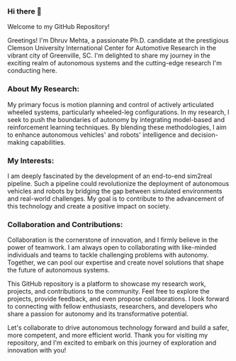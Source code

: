 <!--
**dhruvkm2402/dhruvkm2402** is a ✨ _special_ ✨ repository because its `README.md` (this file) appears on your GitHub profile.

Here are some ideas to get you started:

- 🔭 I’m currently working on ...
- 🌱 I’m currently learning ...
- 👯 I’m looking to collaborate on ...
- 🤔 I’m looking for help with ...
- 💬 Ask me about ...
- 📫 How to reach me: ...
- 😄 Pronouns: ...
- ⚡ Fun fact: ...
-->
### Hi there 👋

Welcome to my GitHub Repository!

Greetings! I'm Dhruv Mehta, a passionate Ph.D. candidate at the prestigious Clemson University International Center for Automotive Research in the vibrant city of Greenville, SC. I'm delighted to share my journey in the exciting realm of autonomous systems and the cutting-edge research I'm conducting here.

### About My Research:
My primary focus is motion planning and control of actively articulated wheeled systems, particularly wheeled-leg configurations. In my research, I seek to push the boundaries of autonomy by integrating model-based and reinforcement learning techniques. By blending these methodologies, I aim to enhance autonomous vehicles' and robots' intelligence and decision-making capabilities.

### My Interests:
I am deeply fascinated by the development of an end-to-end sim2real pipeline. Such a pipeline could revolutionize the deployment of autonomous vehicles and robots by bridging the gap between simulated environments and real-world challenges. My goal is to contribute to the advancement of this technology and create a positive impact on society.

### Collaboration and Contributions:
Collaboration is the cornerstone of innovation, and I firmly believe in the power of teamwork. I am always open to collaborating with like-minded individuals and teams to tackle challenging problems with autonomy. Together, we can pool our expertise and create novel solutions that shape the future of autonomous systems.

This GitHub repository is a platform to showcase my research work, projects, and contributions to the community. Feel free to explore the projects, provide feedback, and even propose collaborations. I look forward to connecting with fellow enthusiasts, researchers, and developers who share a passion for autonomy and its transformative potential.

Let's collaborate to drive autonomous technology forward and build a safer, more competent, and more efficient world. Thank you for visiting my repository, and I'm excited to embark on this journey of exploration and innovation with you!

